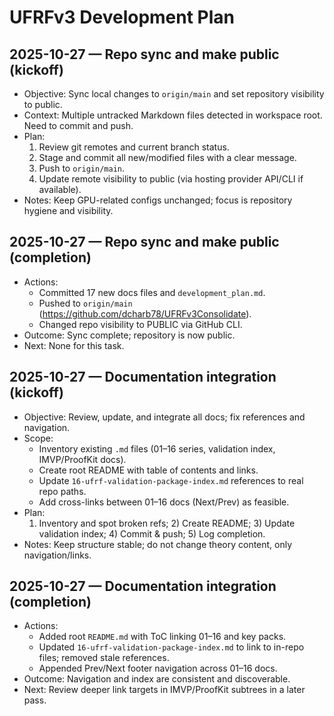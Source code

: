 # UFRFv3 Development Plan

## 2025-10-27 — Repo sync and make public (kickoff)
- Objective: Sync local changes to `origin/main` and set repository visibility to public.
- Context: Multiple untracked Markdown files detected in workspace root. Need to commit and push.
- Plan:
  1. Review git remotes and current branch status.
  2. Stage and commit all new/modified files with a clear message.
  3. Push to `origin/main`.
  4. Update remote visibility to public (via hosting provider API/CLI if available).
- Notes: Keep GPU-related configs unchanged; focus is repository hygiene and visibility.

## 2025-10-27 — Repo sync and make public (completion)
- Actions:
  - Committed 17 new docs files and `development_plan.md`.
  - Pushed to `origin/main` (https://github.com/dcharb78/UFRFv3Consolidate).
  - Changed repo visibility to PUBLIC via GitHub CLI.
- Outcome: Sync complete; repository is now public.
- Next: None for this task.

## 2025-10-27 — Documentation integration (kickoff)
- Objective: Review, update, and integrate all docs; fix references and navigation.
- Scope:
  - Inventory existing `.md` files (01–16 series, validation index, IMVP/ProofKit docs).
  - Create root README with table of contents and links.
  - Update `16-ufrf-validation-package-index.md` references to real repo paths.
  - Add cross-links between 01–16 docs (Next/Prev) as feasible.
- Plan:
  1) Inventory and spot broken refs; 2) Create README; 3) Update validation index; 4) Commit & push; 5) Log completion.
- Notes: Keep structure stable; do not change theory content, only navigation/links.

## 2025-10-27 — Documentation integration (completion)
- Actions:
  - Added root `README.md` with ToC linking 01–16 and key packs.
  - Updated `16-ufrf-validation-package-index.md` to link to in-repo files; removed stale references.
  - Appended Prev/Next footer navigation across 01–16 docs.
- Outcome: Navigation and index are consistent and discoverable.
- Next: Review deeper link targets in IMVP/ProofKit subtrees in a later pass.
